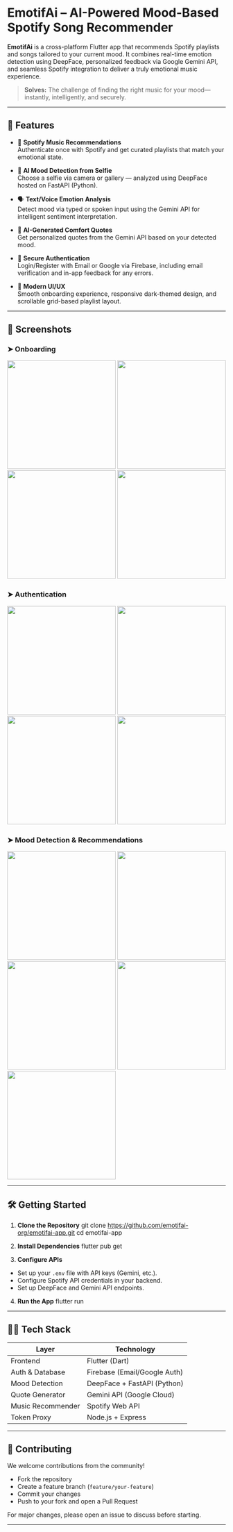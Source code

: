 # EmotifAi – AI-Powered Mood-Based Spotify Song Recommender

**EmotifAi** is a cross-platform Flutter app that recommends Spotify playlists and songs tailored to your current mood. It combines real-time emotion detection using DeepFace, personalized feedback via Google Gemini API, and seamless Spotify integration to deliver a truly emotional music experience.

> **Solves:** The challenge of finding the right music for your mood—instantly, intelligently, and securely.

---

## 🚀 Features

- 🎵 **Spotify Music Recommendations**  
  Authenticate once with Spotify and get curated playlists that match your emotional state.

- 🤳 **AI Mood Detection from Selfie**  
  Choose a selfie via camera or gallery — analyzed using DeepFace hosted on FastAPI (Python).

- 🗣️ **Text/Voice Emotion Analysis**  
  Detect mood via typed or spoken input using the Gemini API for intelligent sentiment interpretation.

- 🧠 **AI-Generated Comfort Quotes**  
  Get personalized quotes from the Gemini API based on your detected mood.

- 🔐 **Secure Authentication**  
  Login/Register with Email or Google via Firebase, including email verification and in-app feedback for any errors.

- 🎨 **Modern UI/UX**  
  Smooth onboarding experience, responsive dark-themed design, and scrollable grid-based playlist layout.

---

## 📸 Screenshots

### ➤ Onboarding
<img src="screenshots/OnBoardingScreen1.png" width="250"/> <img src="screenshots/OnBoardingScreen2.png" width="250"/>
<img src="screenshots/OnBoardingScreen3.png" width="250"/> <img src="screenshots/OnBoardingScreen4.png" width="250"/>

### ➤ Authentication 
<img src="screenshots/RegisterScreen.png" width="250"/> <img src="screenshots/LoginScreen.png" width="250"/>
<img src="screenshots/Loginscreenfeedback.png" width="250"/> <img src="screenshots/SpotifyAuth.png" width="250"/>

### ➤ Mood Detection & Recommendations
<img src="screenshots/Homescreen.png" width="250"/> <img src="screenshots/OnPressDetectMood.png" width="250"/>
<img src="screenshots/OnPressDetectMoodFeedback.png" width="250"/> <img src="screenshots/RecommendationsScreen.png" width="250"/>
<img src="screenshots/SpotifyPlaylist.png" width="250"/>

---

## 🛠️ Getting Started

1. **Clone the Repository**
git clone https://github.com/emotifai-org/emotifai-app.git
cd emotifai-app

2. **Install Dependencies**
flutter pub get

3. **Configure APIs**
- Set up your `.env` file with API keys (Gemini, etc.).
- Configure Spotify API credentials in your backend.
- Set up DeepFace and Gemini API endpoints.

4. **Run the App**
flutter run

---

## 🧑‍💻 Tech Stack

| Layer             | Technology                        |
|-------------------|-----------------------------------|
| Frontend          | Flutter (Dart)                    |
| Auth & Database   | Firebase (Email/Google Auth)      |
| Mood Detection    | DeepFace + FastAPI (Python)       |
| Quote Generator   | Gemini API (Google Cloud)         |
| Music Recommender | Spotify Web API                   |
| Token Proxy       | Node.js + Express                 |

---

## 🤝 Contributing

We welcome contributions from the community!

- Fork the repository
- Create a feature branch (`feature/your-feature`)
- Commit your changes
- Push to your fork and open a Pull Request

For major changes, please open an issue to discuss before starting.

---
